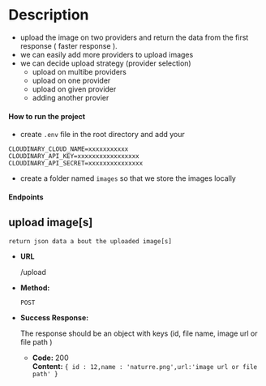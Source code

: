 # Description

- upload the image on two providers and return the data from the first response ( faster response ).
- we can easily add more providers to upload images
- we can decide upload strategy (provider selection)
   - upload on multibe providers
   - upload on one provider
   - upload on given provider
   - adding another provier

#### How to run the project

- create `.env` file in the root directory and add your

 ```
 CLOUDINARY_CLOUD_NAME=xxxxxxxxxxx
 CLOUDINARY_API_KEY=xxxxxxxxxxxxxxxxx
 CLOUDINARY_API_SECRET=xxxxxxxxxxxxxxx
```

- create a folder named `images` so that we store the images locally



#### Endpoints

**upload image[s]**
----
    return json data a bout the uploaded image[s]

* **URL**

  /upload

* **Method:**
  
   `POST`
  
* **Success Response:**
  
    The response should be an object with keys (id, file name, image url or file path )

  * **Code:** 200 <br />
    **Content:** `{ id : 12,name : 'naturre.png',url:'image url or file path' }`
 
